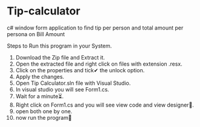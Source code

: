 # Tip-calculator
c# window form application to find tip per person and total amount per persona on Bill Amount

Steps to Run this program in your System.
1. Download the Zip file and Extract it.
2. Open the extracted file and right click on files with extension .resx.
3. Click on the properties and tick✔ the unlock option.
4. Apply the changes.
5. Open Tip Calculator.sln file with Visual Studio.
6. In visual studio you will see Form1.cs.
7. Wait for a minute⏳.
8. Right click on Form1.cs and you will see view code and view designer💎.
9. open both one by one.
10. now run the program💚   
